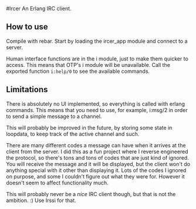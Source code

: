 #Ircer
An Erlang IRC client.

## How to use
Compile with rebar.
Start by loading the ircer_app module and connect to a server.

Human interface functions are in the i module, just to make them quicker to access. This means that OTP's i module will be unavailable. Call the exported function ```i:help/0``` to see the available commands.

## Limitations
There is absolutely no UI implemented, so everything is called with erlang commands.
This means that you need to use, for example, i:msg/2 in order to send a simple message to a channel.

This will probably be improved in the future, by storing some state in loopdata, to keep track of the active channel and such.

There are many different codes a message can have when it arrives at the client from the server. I did this as a fun project where I reverse engineered the protocol, so there's tons and tons of codes that are just kind of ignored. You will receive the message and it will be displayed, but the client won't do anything special with it other than displaying it. Lots of the codes I ignored on purpose, and some I couldn't figure out what they were for. However it doesn't seem to affect functionality much.

This will probably never be a _nice_ IRC client though, but that is not the ambition. :) Use Irssi for that.
